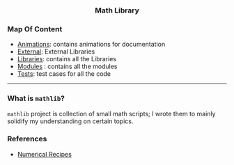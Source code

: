 <h3 align="center">Math Library</h3>

### Map Of Content

- [Animations](animations): contains animations for documentation
- [External](external): External Libraries
- [Libraries](lib): contains all the Libraries
- [Modules](modules) : contains all the modules
- [Tests](tests): test cases for all the code 

---

### What is `mathlib`? 

`mathlib` project is collection of small math scripts; I wrote them to mainly solidify my understanding on certain topics.

### References

- [Numerical Recipes](http://numerical.recipes/book/book.html)
